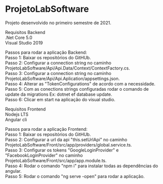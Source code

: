 # ProjetoLabSoftware

Projeto desenvolvido no primeiro semestre de 2021.

Requisitos Backend \
.Net Core 5.0 \
Visual Studio 2019

Passos para rodar a aplicação Backend: \
Passo 1: Baixar os repositórios do GitHUb. \
Passo 2: Configurar a connection string no caminho ProjetoLabSoftware/Api/Api.Data/Context/ContextFactory.cs. \
Passo 3: Configurar a connection string no caminho ProjetoLabSoftware/Api/Api.Aplication/appsettings.json. \
Passo 4: Alterar as "TokenConfigurations" de acordo com a necessidade. \
Passo 5: Com as conections strings configuradas rodar o comando de update da migrations Ex: dotnet ef database update. \
Passo 6: Clicar em start na aplicação do visual studio. 

Requisitos Frontend \
Nodejs LTS \
Angular cli 

Passos para rodar a aplicação Frontend: \
Passo 1: Baixar os repositórios do GitHUb. \
Passo 2: Configurar a url da api "this.setUrlApi" no caminho ProjetoLabSoftware/Front/src/app/providers/global.service.ts. \
Passo 3: Configurar os tokens "GoogleLoginProvider" e "FacebookLoginProvider" no caminho ProjetoLabSoftware/Front/src/app/app.module.ts. \
Passo 4: Rodar o comando "npm i" para instalar todas as dependências do angular. \
Passo 5: Rodar o comando "ng serve -open" para rodar a aplicação.
